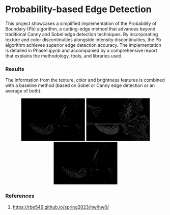 # Probability-based Edge Detection

This project showcases a simplified implementation of the Probability of Boundary (Pb) algorithm, a cutting-edge method that advances beyond traditional Canny and Sobel edge detection techniques. By incorporating texture and color discontinuities alongside intensity discontinuities, the Pb algorithm achieves superior edge detection accuracy.
The implementation is detailed in Phase1.ipynb and accompanied by a comprehensive report that explains the methodology, tools, and libraries used.

### Results
The information from the texture, color and brightness features is combined with a baseline method (based on Sobel or Canny edge detection or an average of both).
<p align="center">
  <img src="Assets\canny.png" alt="Image 1 Description" width="200"/>
  <img src="Assets\sobel.png" alt="Image 2 Description" width="200"/>
  <img src="Assets\canny.png" alt="Image 3 Description" width="200"/>
</p>

### References
1. https://rbe549.github.io/spring2023/hw/hw0/
